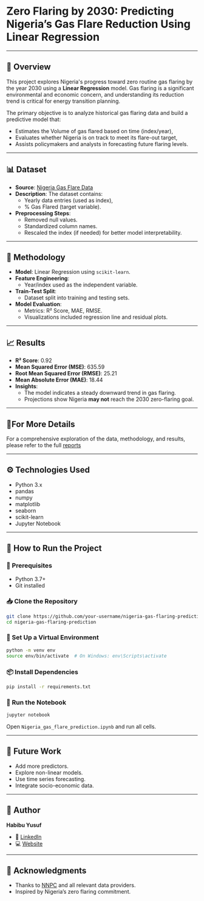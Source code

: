 
# **Zero Flaring by 2030: Predicting Nigeria’s Gas Flare Reduction Using Linear Regression**


---

## 📌 Overview

This project explores Nigeria's progress toward zero routine gas flaring by the year 2030 using a **Linear Regression** model. Gas flaring is a significant environmental and economic concern, and understanding its reduction trend is critical for energy transition planning.

The primary objective is to analyze historical gas flaring data and build a predictive model that:
- Estimates the Volume of gas flared based on time (index/year),
- Evaluates whether Nigeria is on track to meet its flare-out target,
- Assists policymakers and analysts in forecasting future flaring levels.

---

## 📊 Dataset

- **Source**: [Nigeria Gas Flare Data](https://docs.google.com/spreadsheets/d/1cIqd6z6gODWbuwidQwFxjDCGsr3_fWUK2ZWblHJsl2o/edit?usp=drive_link)
- **Description**: The dataset contains:
  - Yearly data entries (used as index),
  - % Gas Flared (target variable).
- **Preprocessing Steps**:
  - Removed null values.
  - Standardized column names.
  - Rescaled the index (if needed) for better model interpretability.

---

## 🧠 Methodology

- **Model**: Linear Regression using `scikit-learn`.
- **Feature Engineering**:
  - Year/index used as the independent variable.
- **Train-Test Split**:
  - Dataset split into training and testing sets.
- **Model Evaluation**:
  - Metrics: R² Score, MAE, RMSE.
  - Visualizations included regression line and residual plots.

---

## 📈 Results

- **R² Score**: 0.92
- **Mean Squared Error (MSE)**: 635.59
- **Root Mean Squared Error (RMSE)**: 25.21
- **Mean Absolute Error (MAE)**: 18.44
- **Insights**:
  - The model indicates a steady downward trend in gas flaring.
  - Projections show Nigeria **may not** reach the 2030 zero-flaring goal.


---
## 📓For More Details 

For a comprehensive exploration of the data, methodology, and results, please refer to the full [reports](https://sites.google.com/d/1hakySC_W_tO9KMYGFGO2o-2joZSA-zzf/p/1rbZ3SLPwvTNWy9aFo59NiGomCeJKdHG0/edit) 

---

## ⚙️ Technologies Used

- Python 3.x
- pandas
- numpy
- matplotlib
- seaborn
- scikit-learn
- Jupyter Notebook

---

## 🚀 How to Run the Project

### 🔧 Prerequisites
- Python 3.7+
- Git installed

### 📥 Clone the Repository
```bash
git clone https://github.com/your-username/nigeria-gas-flaring-prediction.git
cd nigeria-gas-flaring-prediction
```

### 🧪 Set Up a Virtual Environment
```bash
python -m venv env
source env/bin/activate  # On Windows: env\Scripts\activate
```

### 📦 Install Dependencies
```bash
pip install -r requirements.txt
```

### 📓 Run the Notebook
```bash
jupyter notebook
```
Open `Nigeria_gas_flare_prediction.ipynb` and run all cells.

---

## 🔮 Future Work

- Add more predictors.
- Explore non-linear models.
- Use time series forecasting.
- Integrate socio-economic data.

---

## 👤 Author

**Habibu Yusuf**  
- 💼 [LinkedIn](https://www.linkedin.com/in/habibu-yusuf/)  
- 💻 [Website](https://sites.google.com/view/habibu-yusuf/home)

---

## 🙏 Acknowledgments

- Thanks to [NNPC](https://www.nnpcgroup.com) and all relevant data providers.
- Inspired by Nigeria’s zero flaring commitment.
